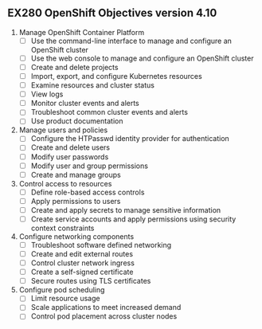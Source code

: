 ## EX280 OpenShift Objectives version 4.10

1. Manage OpenShift Container Platform
   - [ ] Use the command-line interface to manage and configure an OpenShift cluster
   - [ ] Use the web console to manage and configure an OpenShift cluster
   - [ ] Create and delete projects
   - [ ] Import, export, and configure Kubernetes resources
   - [ ] Examine resources and cluster status
   - [ ] View logs
   - [ ] Monitor cluster events and alerts
   - [ ] Troubleshoot common cluster events and alerts
   - [ ] Use product documentation
2. Manage users and policies
   - [ ] Configure the HTPasswd identity provider for authentication
   - [ ] Create and delete users
   - [ ] Modify user passwords
   - [ ] Modify user and group permissions
   - [ ] Create and manage groups
3. Control access to resources
   - [ ] Define role-based access controls
   - [ ] Apply permissions to users
   - [ ] Create and apply secrets to manage sensitive information
   - [ ] Create service accounts and apply permissions using security context constraints
4. Configure networking components
   - [ ] Troubleshoot software defined networking
   - [ ] Create and edit external routes
   - [ ] Control cluster network ingress
   - [ ] Create a self-signed certificate
   - [ ] Secure routes using TLS certificates
5. Configure pod scheduling
   - [ ] Limit resource usage
   - [ ] Scale applications to meet increased demand
   - [ ] Control pod placement across cluster nodes

